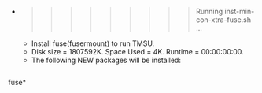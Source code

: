 * >>>>>>>>> Running inst-min-con-xtra-fuse.sh ...
  * Install fuse(fusermount) to run TMSU.
  * Disk size = 1807592K. Space Used = 4K. Runtime = 00:00:00:00.
  * The following NEW packages will be installed:
  ```bash
fuse*
  ```
